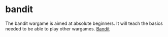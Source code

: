 # bandit
The bandit wargame is aimed at absolute beginners. It will teach the basics needed to be able to play other wargames.
[Bandit](https://overthewire.org/wargames/bandit/)
<!--stackedit_data:
eyJoaXN0b3J5IjpbLTE2OTA1ODA1MjZdfQ==
-->